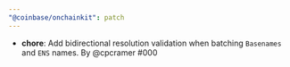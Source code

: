 ```yaml
---
"@coinbase/onchainkit": patch
---
```


- **chore**: Add bidirectional resolution validation when batching `Basenames` and `ENS` names. By @cpcramer #000
